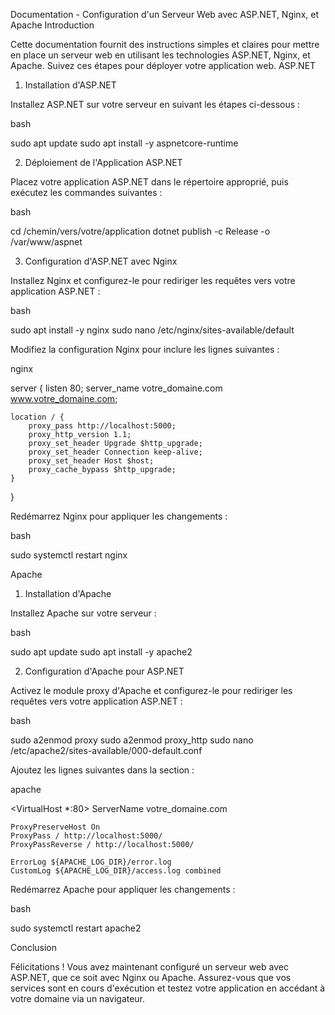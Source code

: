 Documentation - Configuration d'un Serveur Web avec ASP.NET, Nginx, et Apache
Introduction

Cette documentation fournit des instructions simples et claires pour mettre en place un serveur web en utilisant les technologies ASP.NET, Nginx, et Apache. Suivez ces étapes pour déployer votre application web.
ASP.NET
1. Installation d'ASP.NET

Installez ASP.NET sur votre serveur en suivant les étapes ci-dessous :

bash

sudo apt update
sudo apt install -y aspnetcore-runtime

2. Déploiement de l'Application ASP.NET

Placez votre application ASP.NET dans le répertoire approprié, puis exécutez les commandes suivantes :

bash

cd /chemin/vers/votre/application
dotnet publish -c Release -o /var/www/aspnet

3. Configuration d'ASP.NET avec Nginx

Installez Nginx et configurez-le pour rediriger les requêtes vers votre application ASP.NET :

bash

sudo apt install -y nginx
sudo nano /etc/nginx/sites-available/default

Modifiez la configuration Nginx pour inclure les lignes suivantes :

nginx

server {
    listen 80;
    server_name votre_domaine.com www.votre_domaine.com;

    location / {
        proxy_pass http://localhost:5000;
        proxy_http_version 1.1;
        proxy_set_header Upgrade $http_upgrade;
        proxy_set_header Connection keep-alive;
        proxy_set_header Host $host;
        proxy_cache_bypass $http_upgrade;
    }
}

Redémarrez Nginx pour appliquer les changements :

bash

sudo systemctl restart nginx

Apache
1. Installation d'Apache

Installez Apache sur votre serveur :

bash

sudo apt update
sudo apt install -y apache2

2. Configuration d'Apache pour ASP.NET

Activez le module proxy d'Apache et configurez-le pour rediriger les requêtes vers votre application ASP.NET :

bash

sudo a2enmod proxy
sudo a2enmod proxy_http
sudo nano /etc/apache2/sites-available/000-default.conf

Ajoutez les lignes suivantes dans la section <VirtualHost> :

apache

<VirtualHost *:80>
    ServerName votre_domaine.com

    ProxyPreserveHost On
    ProxyPass / http://localhost:5000/
    ProxyPassReverse / http://localhost:5000/

    ErrorLog ${APACHE_LOG_DIR}/error.log
    CustomLog ${APACHE_LOG_DIR}/access.log combined
</VirtualHost>

Redémarrez Apache pour appliquer les changements :

bash

sudo systemctl restart apache2

Conclusion

Félicitations ! Vous avez maintenant configuré un serveur web avec ASP.NET, que ce soit avec Nginx ou Apache. Assurez-vous que vos services sont en cours d'exécution et testez votre application en accédant à votre domaine via un navigateur.